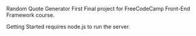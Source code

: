 Random Quote Generator
First Final project for FreeCodeCamp Front-End Framework course.

Getting Started
requires node.js to run the server.